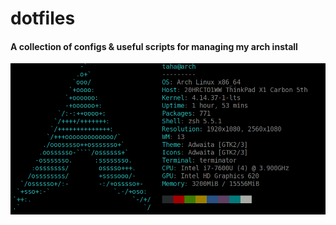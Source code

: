 # dotfiles
#### A collection of configs & useful scripts for managing my arch install
<img src="screenshot.png">
